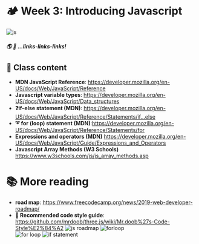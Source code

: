 # 🏕️ Week 3: Introducing Javascript
![js](https://miro.medium.com/max/1600/1*OF0xEMkWBv-69zvmNs6RDQ.gif)
##### 🌎 🌟 ...links-links-links!
## 💼 Class content
- **MDN JavaScript Reference**: https://developer.mozilla.org/en-US/docs/Web/JavaScript/Reference
- **Javascript variable types**: https://developer.mozilla.org/en-US/docs/Web/JavaScript/Data_structures
- **❓if-else statement (MDN)**: https://developer.mozilla.org/en-US/docs/Web/JavaScript/Reference/Statements/if...else
- **➰ for (loop) statement (MDN)**:https://developer.mozilla.org/en-US/docs/Web/JavaScript/Reference/Statements/for
- **Expressions and operators (MDN)** https://developer.mozilla.org/en-US/docs/Web/JavaScript/Guide/Expressions_and_Operators
- **Javascript Array Methods (W3 Schools)** https://www.w3schools.com/js/js_array_methods.asp


# 📚 More reading

- **road map**: https://www.freecodecamp.org/news/2019-web-developer-roadmap/
- **👗 Recommended code style guide**: https://github.com/mrdoob/three.js/wiki/Mr.doob%27s-Code-Style%E2%84%A2
![js roadmap](https://i.redd.it/pjd9gd5bueq51.jpg)
![forloop](https://media.geeksforgeeks.org/wp-content/uploads/20191108131134/For-Loop.jpg)   
![for loop](https://www.google.com/url?sa=i&url=https%3A%2F%2Fen.wikipedia.org%2Fwiki%2FFor_loop&psig=AOvVaw10cgtrzdNS9elLrNG5UDDA&ust=1634075072853000&source=images&cd=vfe&ved=0CAsQjRxqFwoTCJjJspSqw_MCFQAAAAAdAAAAABAN)
![if statement](https://www.alphacodingskills.com/php/img/php-if.png)
